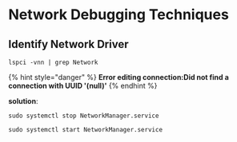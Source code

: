 # Network Debugging Techniques

## Identify Network Driver

```text
lspci -vnn | grep Network
```

{% hint style="danger" %}
**Error editing connection:Did not find a connection with UUID '\(null\)'**
{% endhint %}

**solution**:

```text
sudo systemctl stop NetworkManager.service
```

```text
sudo systemctl start NetworkManager.service
```

